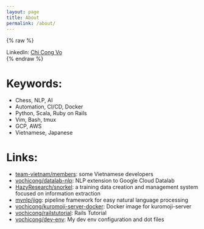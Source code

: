 ```yaml
---
layout: page
title: About
permalink: /about/
---
```


{% raw %}
<script type="text/javascript" src="https://platform.linkedin.com/badges/js/profile.js" async defer></script>
<div class="LI-profile-badge"  data-version="v1" data-size="large" data-locale="en_US" data-type="horizontal" data-theme="light" data-vanity="vochicong">LinkedIn: <a class="LI-simple-link" href='https://jp.linkedin.com/in/vochicong?trk=profile-badge'>Chi Cong Vo</a></div>
{% endraw %}

# Keywords: 
- Chess, NLP, AI
- Automation, CI/CD, Docker
- Python, Scala, Ruby on Rails
- Vim, Bash, tmux
- GCP, AWS
- Vietnamese, Japanese

# Links:
- [team-vietnam/members](https://github.com/team-vietnam/members): some Vietnamese developers
- [vochicong/datalab-nlp](https://github.com/vochicong/datalab-nlp): NLP extension to Google Cloud Datalab
- [HazyResearch/snorkel](https://github.com/HazyResearch/snorkel): a training data creation and management system focused on information extraction
- [mynlp/jigg](https://github.com/mynlp/jigg): pipeline framework for easy natural language processing
- [vochicong/kuromoji-server-docker](https://github.com/vochicong/kuromoji-server-docker): Docker image for kuromoji-server
- [vochicong/railstutorial](https://github.com/vochicong/railstutorial): Rails Tutorial
- [vochicong/dev-env](https://github.com/vochicong/dev-env): My dev env configuration and dot files